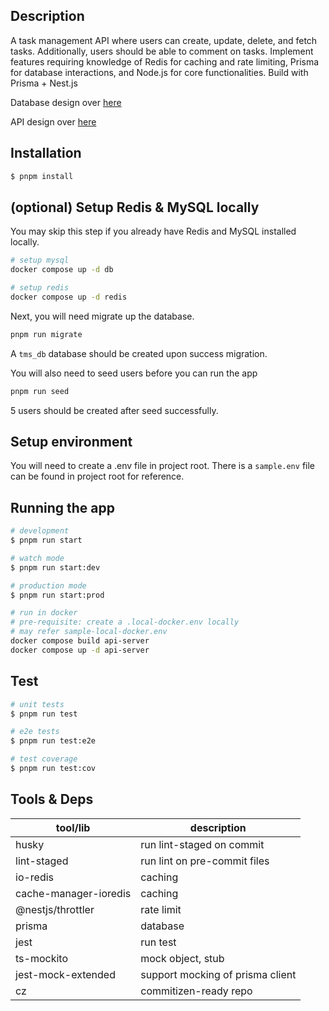 ## Description

A task management API where users can create, update, delete, and fetch tasks.
Additionally, users should be able to comment on tasks. Implement features requiring
knowledge of Redis for caching and rate limiting, Prisma for database interactions, and
Node.js for core functionalities. Build with Prisma + Nest.js

Database design over [here](./docs/database.md)

API design over [here](./docs/api-design.md)

## Installation

```bash
$ pnpm install
```

## (optional) Setup Redis & MySQL locally

You may skip this step if you already have Redis and MySQL installed locally.

```bash
# setup mysql
docker compose up -d db

# setup redis
docker compose up -d redis
```

Next, you will need migrate up the database.

```bash
pnpm run migrate
```

A `tms_db` database should be created upon success migration.

You will also need to seed users before you can run the app

```bash
pnpm run seed
```

5 users should be created after seed successfully.

## Setup environment

You will need to create a .env file in project root. There is a `sample.env` file can be found in project root for reference.

## Running the app

```bash
# development
$ pnpm run start

# watch mode
$ pnpm run start:dev

# production mode
$ pnpm run start:prod

# run in docker
# pre-requisite: create a .local-docker.env locally
# may refer sample-local-docker.env
docker compose build api-server
docker compose up -d api-server
```

## Test

```bash
# unit tests
$ pnpm run test

# e2e tests
$ pnpm run test:e2e

# test coverage
$ pnpm run test:cov
```

## Tools & Deps

| tool/lib              | description                      |
| --------------------- | -------------------------------- |
| husky                 | run lint-staged on commit        |
| lint-staged           | run lint on pre-commit files     |
| io-redis              | caching                          |
| cache-manager-ioredis | caching                          |
| @nestjs/throttler     | rate limit                       |
| prisma                | database                         |
| jest                  | run test                         |
| ts-mockito            | mock object, stub                |
| jest-mock-extended    | support mocking of prisma client |
| cz                    | commitizen-ready repo            |
